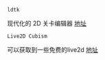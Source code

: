 `ldtk`

现代化的 2D 关卡编辑器  [地址](https://ldtk.io/docs/)

`Live2D Cubism`

可以获取到一些免费的live2d  [地址](https://www.live2d.com/zh-CHS/learn/sample/)


